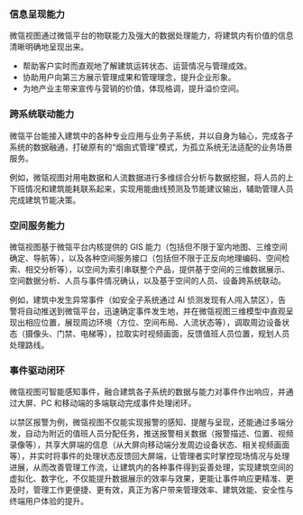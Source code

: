 ### 信息呈现能力
微瓴视图通过微瓴平台的物联能力及强大的数据处理能力，将建筑内有价值的信息清晰明确地呈现出来。
- 帮助客户实时而直观地了解建筑运转状态、运营情况与管理成效。
- 协助用户向第三方展示管理成果和管理理念，提升企业形象。
- 为地产业主带来宣传与营销的价值，体现格调，提升溢价空间。

### 跨系统联动能力
微瓴平台能接入建筑中的各种专业应用与业务子系统，并以自身为轴心，完成各子系统的数据融通，打破原有的“烟囱式管理”模式，为孤立系统无法适配的业务场景服务。

例如，微瓴视图对用电数据和人流数据进行多维综合分析与数据挖掘，将人员的上下班情况和建筑能耗联系起来，实现用能曲线预测及节能建议输出，辅助管理人员完成建筑节能决策。

### 空间服务能力
微瓴视图基于微瓴平台内核提供的 GIS 能力（包括但不限于室内地图、三维空间确定、导航等），以及各种空间服务接口（包括但不限于正反向地理编码、空间检索、相交分析等），以空间为索引串联整个产品，提供基于空间的三维数据展示、空间数据分析、人员与事件情况确认，以及基于空间的人员、设备跨系统联动。

例如，建筑中发生异常事件（如安全子系统通过 AI 侦测发现有人闯入禁区），告警将自动推送到微瓴平台，迅速确定事件发生地，并在微瓴视图三维模型中直观呈现出相应位置，展现周边环境（方位、空间布局、人流状态等），调取周边设备状态（摄像头、门禁、电梯等），拉取实时视频画面，反馈值班人员位置，规划人员处理路线。

### 事件驱动闭环
微瓴视图可智能感知事件，融合建筑各子系统的数据与能力对事件作出响应，并通过大屏、PC 和移动端的多端联动完成事件处理闭环。

以禁区报警为例，微瓴视图不仅能实现报警的感知、提醒与呈现，还能通过多端分发，自动为附近的值班人员分配任务，推送报警相关数据（报警描述、位置、视频录像等），共享大屏端的信息（从大屏向移动端分发周边设备状态、相关视频画面等），并实时将事件的处理状态反馈回大屏端，让管理者实时掌控现场情况与处理进展，从而改善管理工作流，让建筑内的各种事件得到妥善处理，实现建筑空间的虚拟化、数字化，不仅能提升数据展示的效率与效果，更能让事件响应更精准、更及时，管理工作更便捷、更有效，真正为客户带来管理效率、建筑效能、安全性与终端用户体验的提升。
